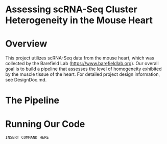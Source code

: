 # Assessing scRNA-Seq Cluster Heterogeneity in the Mouse Heart

# Overview
This project utilizes scRNA-Seq data from the mouse heart, which was collected by the Barefield Lab (https://www.barefieldlab.org). Our overall goal is to build a pipeline that assesses the level of homogeneity exhibited by the muscle tissue of the heart. For detailed project design information, see DesignDoc.md.

# The Pipeline

# Running Our Code
```
INSERT COMMAND HERE
```
